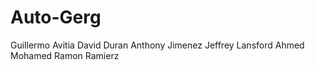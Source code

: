 # Auto-Gerg

Guillermo Avitia 
David Duran 
Anthony Jimenez 
Jeffrey Lansford 
Ahmed Mohamed 
Ramon Ramierz 
